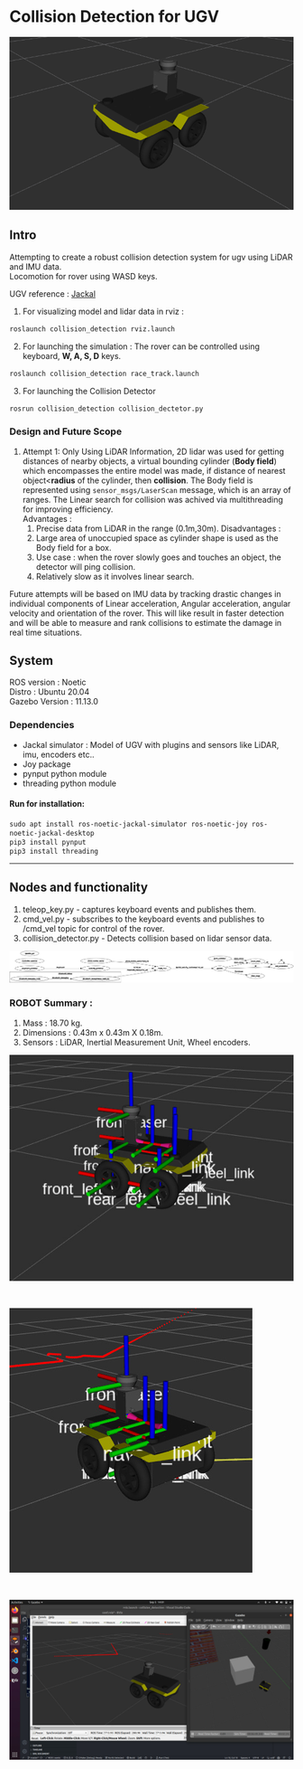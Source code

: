 # Collision Detection for UGV

![ROVER](screenshots/rover.png)

## Intro 

Attempting to create a robust collision detection system for ugv using LiDAR and IMU data. <br>
Locomotion for rover using WASD keys. <br>

UGV reference : [Jackal](https://docs.ros.org/en/noetic/api/jackal_tutorials/html/simulation.html) <br>

1. For visualizing model and lidar data in rviz : 
```bash
roslaunch collision_detection rviz.launch
```

2. For launching the simulation : 
The rover can be controlled using keyboard, **W, A, S, D** keys.

```bash
roslaunch collision_detection race_track.launch
```
3. For launching the Collision Detector
```bash
rosrun collision_detection collision_dectetor.py
```

### Design and Future Scope

1. Attempt 1: Only Using LiDAR Information, 2D lidar was used for getting distances of nearby objects, a virtual bounding cylinder (**Body field**) which encompasses the entire model was made, if distance of nearest object<**radius** of the cylinder, then **collision**. The Body field is represented using `sensor_msgs/LaserScan` message, which is an array of ranges. The Linear search for collision was achived via multithreading for improving efficiency. <br>
Advantages :
    1. Precise data from LiDAR in the range (0.1m,30m). 
Disadvantages : 
    1. Large area of unoccupied space as cylinder shape is used as the Body field for a box.
    2. Use case : when the rover slowly goes and touches an object, the detector will ping collision.
    3. Relatively slow as it involves linear search.

Future attempts will be based on IMU data by tracking drastic changes in individual components of Linear acceleration, Angular acceleration, angular velocity and orientation of the rover. This will like result in faster detection and will be able to measure and rank collisions to estimate the damage in real time situations.

## System

ROS version : Noetic <br>
Distro : Ubuntu 20.04 <br>
Gazebo Version : 11.13.0

### Dependencies 

- Jackal simulator : Model of UGV with plugins and sensors like LiDAR, imu, encoders etc..
- Joy package
- pynput python module
- threading python module

#### Run for installation: 
```
sudo apt install ros-noetic-jackal-simulator ros-noetic-joy ros-noetic-jackal-desktop
pip3 install pynput
pip3 install threading
``` 
---

## Nodes and functionality

1. teleop_key.py - captures keyboard events and publishes them.
2. cmd_vel.py - subscribes to the keyboard events and publishes to /cmd_vel topic for control of the rover.
3. collision_detector.py - Detects collision based on lidar sensor data.

![Alt text](screenshots/rosgraph.png)

### ROBOT Summary : 
1. Mass : 18.70 kg.
2. Dimensions : 0.43m x 0.43m X 0.18m.
3. Sensors : LiDAR, Inertial Measurement Unit, Wheel encoders.

![Alt text](screenshots/cropped/rviz_model_tf2.jpg)

<br>

![Alt text](screenshots/cropped/odometry_lidar_simulation.jpg)

<br>

![Alt text](screenshots/cropped/LIDAR_Visualization.jpg)